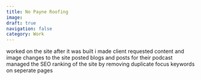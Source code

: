 ```yaml
---
title: No Payne Roofing
image: 
draft: true
navigation: false
category: Work
---
```


worked on the site after it was built
i made client requested content and image changes to the site
posted blogs and posts for their podcast
managed the SEO ranking of the site by removing duplicate focus keywords on seperate pages